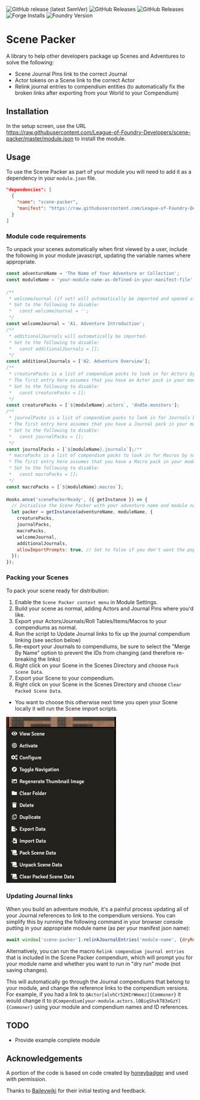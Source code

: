 ![GitHub release (latest SemVer)](https://img.shields.io/github/v/release/League-of-Foundry-Developers/scene-packer) ![GitHub Releases](https://img.shields.io/github/downloads/League-of-Foundry-Developers/scene-packer/latest/total) ![GitHub Releases](https://img.shields.io/github/downloads/League-of-Foundry-Developers/scene-packer/total) ![Forge Installs](https://img.shields.io/badge/dynamic/json?label=Forge%20Installs&query=package.installs&suffix=%25&url=https%3A%2F%2Fforge-vtt.com%2Fapi%2Fbazaar%2Fpackage%2Fscene-packer&colorB=4aa94a) ![Foundry Version](https://img.shields.io/badge/dynamic/json.svg?url=https://github.com/League-of-Foundry-Developers/scene-packer/releases/latest/download/module.json&label=foundry%20version&query=$.compatibleCoreVersion&colorB=blueviolet)

# Scene Packer

A library to help other developers package up Scenes and Adventures to solve the following:

- Scene Journal Pins link to the correct Journal
- Actor tokens on a Scene link to the correct Actor
- Relink journal entries to compendium entities (to automatically fix the broken links after exporting from your World to your Compendium)

## Installation

In the setup screen, use the URL <https://raw.githubusercontent.com/League-of-Foundry-Developers/scene-packer/master/module.json> to install the module.

## Usage

To use the Scene Packer as part of your module you will need to add it as a dependency in your `module.json` file.

```json
"dependencies": [
  {
    "name": "scene-packer",
    "manifest": "https://raw.githubusercontent.com/League-of-Foundry-Developers/scene-packer/master/module.json"
  }
]
```

### Module code requirements

To unpack your scenes automatically when first viewed by a user, include the following in your module javascript, updating the variable names where appropriate.

```javascript
const adventureName = 'The Name of Your Adventure or Collection';
const moduleName = 'your-module-name-as-defined-in-your-manifest-file';

/**
 * welcomeJournal (if set) will automatically be imported and opened after the first activation of a scene imported from the module compendium.
 * Set to the following to disable:
 *   const welcomeJournal = '';
 */
const welcomeJournal = 'A1. Adventure Introduction';
/**
 * additionalJournals will automatically be imported.
 * Set to the following to disable:
 *   const additionalJournals = [];
 */
const additionalJournals = ['A2. Adventure Overview'];
/**
 * creaturePacks is a list of compendium packs to look in for Actors by name (in prioritised order).
 * The first entry here assumes that you have an Actor pack in your module with the "name" of "actors".
 * Set to the following to disable:
 *   const creaturePacks = [];
 */
const creaturePacks = [`${moduleName}.actors`, 'dnd5e.monsters'];
/**
 * journalPacks is a list of compendium packs to look in for Journals by name (in prioritised order).
 * The first entry here assumes that you have a Journal pack in your module with the "name" of "journals".
 * Set to the following to disable:
 *   const journalPacks = [];
 */
const journalPacks = [`${moduleName}.journals`];/**
 * macroPacks is a list of compendium packs to look in for Macros by name (in prioritised order).
 * The first entry here assumes that you have a Macro pack in your module with the "name" of "macros".
 * Set to the following to disable:
 *   const macroPacks = [];
 */
const macroPacks = [`${moduleName}.macros`];

Hooks.once('scenePackerReady', ({ getInstance }) => {
  // Initialise the Scene Packer with your adventure name and module name
  let packer = getInstance(adventureName, moduleName, {
    creaturePacks,
    journalPacks,
    macroPacks,
    welcomeJournal,
    additionalJournals,
    allowImportPrompts: true, // Set to false if you don't want the popup
  });
});
```

### Packing your Scenes

To pack your scene ready for distribution:

1. Enable the `Scene Packer context menu` in Module Settings.
2. Build your scene as normal, adding Actors and Journal Pins where you'd like.
3. Export your Actors/Journals/Roll Tables/Items/Macros to your compendiums as normal. 
4. Run the script to Update Journal links to fix up the journal compendium linking (see section below)
5. Re-export your Journals to compendiums, be sure to select the "Merge By Name" option to prevent the IDs from changing (and therefore re-breaking the links)
6. Right click on your Scene in the Scenes Directory and choose `Pack Scene Data`.
7. Export your Scene to your compendium.
8. Right click on your Scene in the Scenes Directory and choose `Clear Packed Scene Data`.

  - You want to choose this otherwise next time you open your Scene locally it will run the Scene import scripts.

![scene-context-menu](scene-context-menu.png)

### Updating Journal links

When you build an adventure module, it's a painful process updating all of your Journal references to link to the compendium versions. You can simplify this by running the following command in your browser console putting in your appropriate module name (as per your manifest json name):

```js
await window['scene-packer'].relinkJournalEntries('module-name', {dryRun: false});
```

Alternatively, you can run the macro `Relink compendium journal entries` that is included in the Scene Packer compendium, which will prompt you for your module name and whether you want to run in "dry run" mode (not saving changes).

This will automatically go through the Journal compendiums that belong to your module, and change the reference links to the compendium versions. For example, if you had a link to `@Actor[alvhCr52HIrWmoez]{Commoner}` it would change it to `@Compendium[your-module.actors.lOBiqShvkT83eGzY]{Commoner}` using your module and compendium names and ID references.

## TODO

- Provide example complete module

## Acknowledgements

A portion of the code is based on code created by [honeybadger](https://github.com/trioderegion) and used with permission.

Thanks to [Baileywiki](https://www.patreon.com/baileywiki) for their initial testing and feedback.
